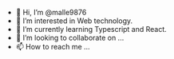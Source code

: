 - 👋 Hi, I’m @malle9876
- 👀 I’m interested in Web technology.
- 🌱 I’m currently learning Typescript and React.
- 💞️ I’m looking to collaborate on ...
- 📫 How to reach me ...

<!---
malle9876/malle9876 is a ✨ special ✨ repository because its `README.md` (this file) appears on your GitHub profile.
You can click the Preview link to take a look at your changes.
--->
